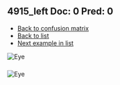 ## 4915_left Doc: 0 Pred: 0
- [Back to confusion matrix](https://github.com/juliandewit/kaggle_retinopathy/blob/master/matrix.md)
- [Back to list](https://github.com/juliandewit/kaggle_retinopathy/blob/master/lists/00/list.md)
- [Next example in list](https://github.com/juliandewit/kaggle_retinopathy/blob/master/lists/00/49/4916_right.md)

![Eye](https://retinopaty.blob.core.windows.net/size1024/4915_left_0.jpeg)

### 

![Eye]()
